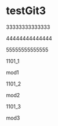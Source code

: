 # testGit3
33333333333333

44444444444444

55555555555555

1101_1

mod1

1101_2

mod2

1101_3

mod3

